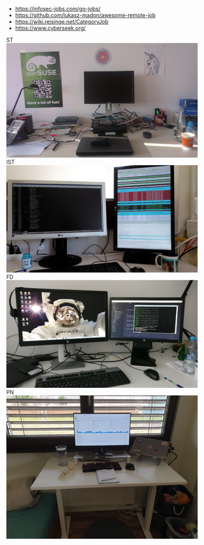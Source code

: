 * https://infosec-jobs.com/go-jobs/
* https://github.com/lukasz-madon/awesome-remote-job
* https://wiki.reisinge.net/CategoryJob
* https://www.cyberseek.org/

ST
<img src="/static/20130822_st.jpg" style="max-width:100%;height:auto">
IST
<img src="/static/20140423_ist.jpg" style="max-width:100%;height:auto">
FD
<img src="/static/20170412_fd.jpg" style="max-width:100%;height:auto">
PN
<img src="/static/20220329_pn.jpg" style="max-width:100%;height:auto">
